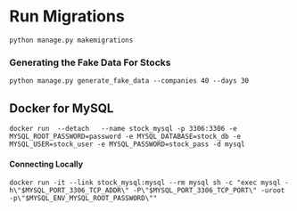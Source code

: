 # Run Migrations

```
python manage.py makemigrations
```
### Generating the Fake Data For Stocks
```
python manage.py generate_fake_data --companies 40 --days 30
```
## Docker for MySQL
```
docker run  --detach   --name stock_mysql -p 3306:3306 -e MYSQL_ROOT_PASSWORD=password -e MYSQL_DATABASE=stock_db -e MYSQL_USER=stock_user -e MYSQL_PASSWORD=stock_pass -d mysql
```

#### Connecting Locally
```
docker run -it --link stock_mysql:mysql --rm mysql sh -c "exec mysql -h\"$MYSQL_PORT_3306_TCP_ADDR\" -P\"$MYSQL_PORT_3306_TCP_PORT\" -uroot -p\"$MYSQL_ENV_MYSQL_ROOT_PASSWORD\""
```